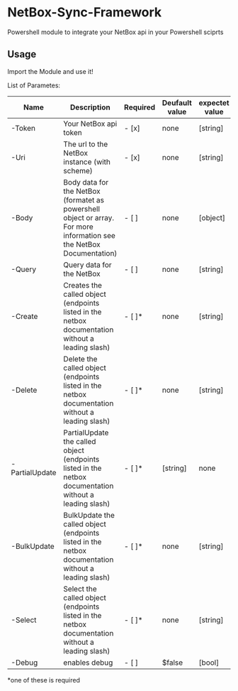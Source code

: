 # NetBox-Sync-Framework

Powershell module to integrate your NetBox api in your Powershell sciprts

## Usage

Import the Module and use it!

List of Parametes:

| Name | Description | Required | Deufault value | expectet value | Example value |
| --- | --- | --- | --- | --- | --- |
| -Token | Your NetBox api token | - [x] | none | [string] | `"xxxxxxxxxxxxxxxxxxxxxx"` |
| -Uri | The url to the NetBox instance (with scheme) | - [x] | none | [string] | `"https://netbox.example.com"` |
| -Body | Body data for the NetBox (formatet as powershell object or array. For more information see the NetBox Documentation) | - [ ] | none | [object] | `@{'address' = '10.0.0.5/24', 'status' = 'active'}` |
| -Query | Query data for the NetBox | - [ ] | none | [string] | `limit=10` |
| -Create | Creates the called object (endpoints listed in the netbox documentation without a leading slash) | - [ ]* | none | [string] | `ipam/ip-addresses` |
| -Delete | Delete the called object (endpoints listed in the netbox documentation without a leading slash) | - [ ]* | none | [string] | `ipam/ip-addresses` |
| -PartialUpdate | PartialUpdate the called object (endpoints listed in the netbox documentation without a leading slash) | - [ ]* | [string] | none | `ipam/ip-addresses` |
| -BulkUpdate | BulkUpdate the called object (endpoints listed in the netbox documentation without a leading slash) | - [ ]* | none | [string] | `ipam/ip-addresses` |
| -Select | Select the called object (endpoints listed in the netbox documentation without a leading slash) | - [ ]* | none | [string] | `ipam/ip-addresses` |
| -Debug | enables debug | - [ ] | $false | [bool] |  `$true` |

*one of these is required